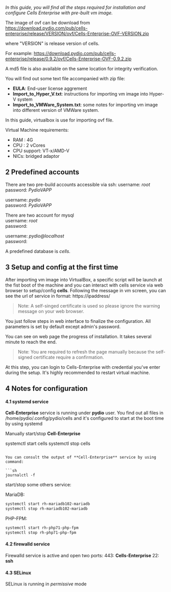 _In this guide, you will find all the steps required for installation and configure Cells Enterprise with pre-built vm image._

The image of ovf can be download from https://download.pydio.com/pub/cells-enterprise/release/VERSION/ovf/Cells-Enterprise-OVF-VERSION.zip

where "VERSION" is release version of cells.

For example: https://download.pydio.com/pub/cells-enterprise/release/0.9.2/ovf/Cells-Enterprise-OVF-0.9.2.zip

A md5 file is also available on the same location for integrity verification.

You will find out some text file accompanied with zip file:

- **EULA**: End-user license aggrement
- **Import_to_Hyper_V.txt**: instructions for importing vm image into Hyper-V system
- **Import_to_VMWare_System.txt**: some notes for importing vm image into different version of VMWare system.

In this guide, virtualbox is use for importing ovf file.

Virtual Machine requirements:

- RAM : 4G
- CPU : 2 vCores
- CPU support: VT-x/AMD-V
- NICs: bridged adaptor

## 2 Predefined accounts

There are two pre-build accounts accessible via ssh:
username: *root*  
password: *PydioVAPP*  

username: *pydio*  
password: *PydioVAPP*  

There are two account for mysql  
username: *root*  
password:  

username: *pydio@localhost*  
password:  

A predefined database is *cells*.


## 3 Setup and config at the first time
After importing vm image into VirtualBox, a specific script will be launch at the fist boot of the machine and you can interact with cells service via web browser to setup/config **cells**. Following the message in vm screen, you can see the url of service in format: https://ipaddress/

> Note: A self-singed certificate is used so please ignore the warning message on your web browser.

You just follow steps in web interface to finalize the configuration. All parameters is set by default except admin's password.

You can see on web page the progress of installation. It takes several minute to reach the end.

> Note: You are required to refresh the page manually because the self-signed certificate require a confirmation.

At this step, you can login to Cells-Enterprise with credential you've enter during the setup. It's highly recommended to restart virtual machine.

## 4 Notes for configuration

#### 4.1 systemd service
**Cell-Enterprise** service is running under **pydio** user. You find out all files in /home/pydio/.config/pydio/cells and it's configured to start at the boot time by using systemd

Manually start/stop **Cell-Enterprise**


systemctl start cells
systemctl stop cells
```

You can consult the output of **Cell-Enterprise** service by using command:

```sh
journalctl -f
```

start/stop some others service:

MariaDB: 
```sh
systemctl start rh-mariadb102-mariadb
systemctl stop rh-mariadb102-mariadb
```

PHP-FPM:
```sh
systemctl start rh-php71-php-fpm
systemctl stop rh-php71-php-fpm
```

#### 4.2 firewalld service

Firewalld service is active and open two ports:
443: **Cells-Enterprise**
22: **ssh**

#### 4.3 SELinux

SELinux is running in *permissive* mode
